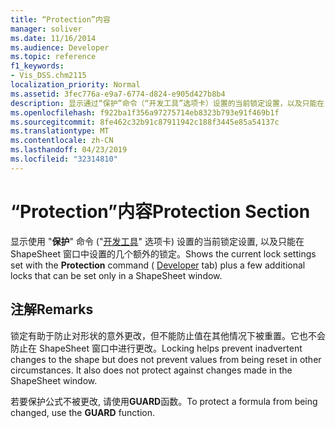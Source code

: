 ```yaml
---
title: “Protection”内容
manager: soliver
ms.date: 11/16/2014
ms.audience: Developer
ms.topic: reference
f1_keywords:
- Vis_DSS.chm2115
localization_priority: Normal
ms.assetid: 3fec776a-e9a7-6774-d824-e905d427b8b4
description: 显示通过“保护”命令（“开发工具”选项卡）设置的当前锁定设置，以及只能在 ShapeSheet 窗口中设置的少量附加锁定。
ms.openlocfilehash: f922ba1f356a97275714eb8323b793e91f469b1f
ms.sourcegitcommit: 8fe462c32b91c87911942c188f3445e85a54137c
ms.translationtype: MT
ms.contentlocale: zh-CN
ms.lasthandoff: 04/23/2019
ms.locfileid: "32314810"
---
```

# <a name="protection-section"></a><span data-ttu-id="23bb9-103">“Protection”内容</span><span class="sxs-lookup"><span data-stu-id="23bb9-103">Protection Section</span></span>

<span data-ttu-id="23bb9-104">显示使用 "**保护**" 命令 ("[开发工具](run-in-developer-mode-display-the-developer-tab.md)" 选项卡) 设置的当前锁定设置, 以及只能在 ShapeSheet 窗口中设置的几个额外的锁定。</span><span class="sxs-lookup"><span data-stu-id="23bb9-104">Shows the current lock settings set with the **Protection** command ( [Developer](run-in-developer-mode-display-the-developer-tab.md) tab) plus a few additional locks that can be set only in a ShapeSheet window.</span></span> 
  
## <a name="remarks"></a><span data-ttu-id="23bb9-105">注解</span><span class="sxs-lookup"><span data-stu-id="23bb9-105">Remarks</span></span>

<span data-ttu-id="23bb9-p101">锁定有助于防止对形状的意外更改，但不能防止值在其他情况下被重置。它也不会防止在 ShapeSheet 窗口中进行更改。</span><span class="sxs-lookup"><span data-stu-id="23bb9-p101">Locking helps prevent inadvertent changes to the shape but does not prevent values from being reset in other circumstances. It also does not protect against changes made in the ShapeSheet window.</span></span>
  
<span data-ttu-id="23bb9-108">若要保护公式不被更改, 请使用**GUARD**函数。</span><span class="sxs-lookup"><span data-stu-id="23bb9-108">To protect a formula from being changed, use the **GUARD** function.</span></span> 
  


